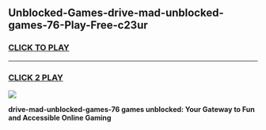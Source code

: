 
## Unblocked-Games-drive-mad-unblocked-games-76-Play-Free-c23ur
<h3>
<a href="https://premium76.site?title=drive-mad-unblocked-games-76&ref=19M">CLICK TO PLAY</a></h3>
<hr>

<h3>
<a href="https://premium76.site?title=drive-mad-unblocked-games-76&ref=19M">CLICK 2 PLAY</a>
  
</h3>

<a href="https://premium76.site?title=drive-mad-unblocked-games-76&ref=19M"><img src="https://clearcache.store/games.png"></a>


**drive-mad-unblocked-games-76 games unblocked: Your Gateway to Fun and Accessible Online Gaming**
